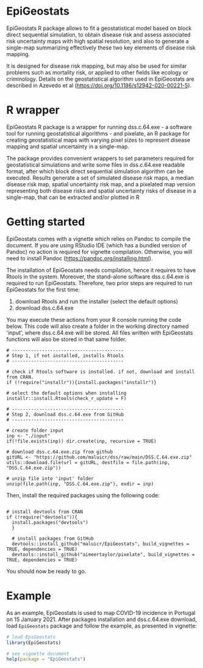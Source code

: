 # EpiGeostats

EpiGeostats R package allows to fit a geostatistical model based on block direct sequential simulation, to obtain disease risk and assess associated risk uncertainty maps with high spatial resolution, and also to generate a single-map summarizing effectively these two key elements of disease risk mapping. 

It is designed for disease risk mapping, but may also be used for similar problems such as mortality risk, or applied to other fields like ecology or criminology. Details on the geostatistical algorithm used in EpiGeostats are described in Azevedo et al (https://doi.org/10.1186/s12942-020-00221-5).

# R wrapper

EpiGeostats R package is a wrapper for running dss.c.64.exe - a software tool for running geostatistical algorithms - and pixelate, an R package for creating geostatistical maps with varying pixel sizes to represent disease mapping and spatial uncertainty in a single-map.

The package provides convenient wrappers to set parameters required for geostatistical simulations and write some files in dss.c.64.exe readable format, after which block direct sequential simulation algorithm can be executed. Results generate a set of simulated disease risk maps, a median disease risk map, spatial uncertainty risk map, and a pixelated map version representing both disease risks and spatial uncertainty risks of disease in a single-map, that can be extracted and/or plotted in R 

# Getting started

EpiGeostats comes with a vignette which relies on Pandoc to compile the document. If you are using RStudio IDE (which has a bundled version of Pandoc) no action is required for vignette compilation. Otherwise, you will need to install Pandoc (https://pandoc.org/installing.html). 

The installation of EpiGeostats needs compilation, hence it requires to have Rtools in the system. Moreover, the stand-alone software dss.c.64.exe is required to run EpiGeostats. Therefore, two prior steps are required to run EpiGeostats for the first time:

1. download Rtools and run the installer (select the default options)
2. download dss.c.64.exe

You may execute these actions from your R console running the code below. This code will also create a folder in the working directory named 'input', where dss.c.64.exe will be stored. All files written with EpiGeostats functions will also be stored in that same folder.

```{r, eval = F}
# -----------------------------------------
# Step 1, if not installed, installs Rtools
# -----------------------------------------

# check if Rtools software is installed. if not, download and install from CRAN.
if (!require("installr")){install.packages("installr")}

# select the default options when installing
installr::install.Rtools(check_r_update = F)

# -----------------------------------------
# Step 2, download dss.c.64.exe from GitHub
# -----------------------------------------

# create folder input
inp <- "./input"
if(!file.exists(inp)) dir.create(inp, recursive = TRUE)

# download dss.c.64.exe.zip from github
gitURL <- "https://github.com/maluicr/dss/raw/main/DSS.C.64.exe.zip"
utils::download.file(url = gitURL, destfile = file.path(inp, "DSS.C.64.exe.zip"))

# unzip file into 'input' folder
unzip(file.path(inp, "DSS.C.64.exe.zip"), exdir = inp)
```

Then, install the required packages using the following code: 

```{r, eval = F}

# install devtools from CRAN
if (!require("devtools")){
  install.packages("devtools")
  }
  
  # install packages from GitHub
  devtools::install_github("maluicr/EpiGeostats", build_vignettes = TRUE, dependencies = TRUE)
  devtools::install_github("aimeertaylor/pixelate", build_vignettes = TRUE, dependencies = TRUE)
```

You should now be ready to go.

# Example

As an example, EpiGeostats is used to map COVID-19 incidence in Portugal on 15 January 2021. After packages installation and dss.c.64.exe download, load `EpiGeostats` package and follow the example, as presented in vignette:

```r
# load EpiGeostats 
library(EpiGeostats)

# see vignette document
help(package = "EpiGeostats")
```
